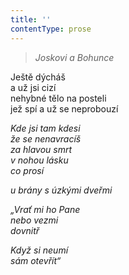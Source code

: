 ```yaml
---
title: ''
contentType: prose
---
```


<section>

> 

> _Joskovi a Bohunce_

Ještě dýcháš  
a už jsi cizí  
nehybné tělo na posteli  
jež spí a už se neprobouzí

_Kde jsi tam kdesi  
že se nenavracíš  
za hlavou smrt  
v nohou lásku  
co prosí_

</section>

<section>

_u brány s úzkými dveřmi_

</section>

<section>

_„Vrať mi ho Pane  
nebo vezmi  
dovnitř_

</section>

<section>

_Když si neumí  
sám otevřít“_

</section>
